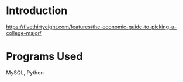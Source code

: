 # Introduction
https://fivethirtyeight.com/features/the-economic-guide-to-picking-a-college-major/ 
# Programs Used
MySQL, Python
